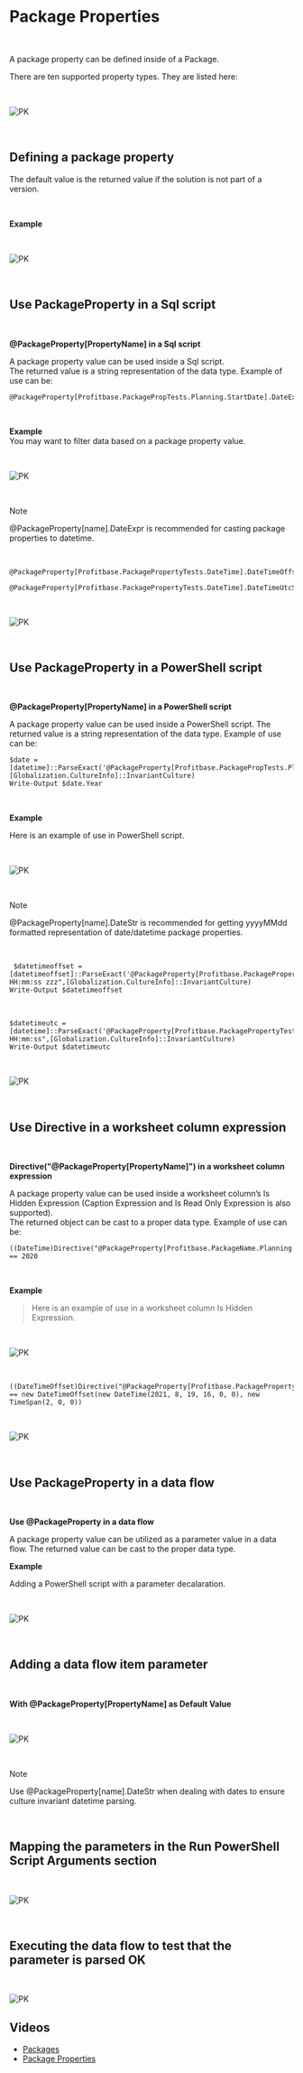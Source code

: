 # Package Properties

<br/>

A package property can be defined inside of a Package. 
 
There are ten supported property types. They are listed here:

<br/>

![PK](https://profitbasedocs.blob.core.windows.net/images/packageProperties1.jpg)

<br/>

## Defining a package property

The default value is the returned value if the solution is not part of a version. 

<br/>

**Example**    

<br/>

![PK](https://profitbasedocs.blob.core.windows.net/images/packageProperties2.jpg)

<br/>




## Use PackageProperty in a Sql script

<br/>

**@PackageProperty[PropertyName] in a Sql script** 

 
A package property value can be used inside a Sql script.  
The returned value is a string representation of the data type. Example of use can be:

```
@PackageProperty[Profitbase.PackagePropTests.Planning.StartDate].DateExpr
```

<br/>

**Example**    
You may want to filter data based on a package property value. 

<br/>

![PK](https://profitbasedocs.blob.core.windows.net/images/packageProperties3.jpg)

<br/>

> [!NOTE]
>  
>@PackageProperty[name].DateExpr is recommended for casting package properties to datetime.

<br/>


```
@PackageProperty[Profitbase.PackagePropertyTests.DateTime].DateTimeOffsetStr
```

```
@PackageProperty[Profitbase.PackagePropertyTests.DateTime].DateTimeUtcStr
```

<br/>

![PK](https://profitbasedocs.blob.core.windows.net/images/pkprp1.png)

<br/>

## Use PackageProperty in a PowerShell script

<br/>

**@PackageProperty[PropertyName] in a PowerShell script**

A package property value can be used inside a PowerShell script. 
The returned value is a string representation of the data type. Example of use can be:

```
$date = 
[datetime]::ParseExact('@PackageProperty[Profitbase.PackagePropTests.Planning.NationalHoliday].DateStr',"yyyyMMdd",[Globalization.CultureInfo]::InvariantCulture)
Write-Output $date.Year
```
<br/>

**Example**  
 
Here is an example of use in PowerShell script. 

<br/>

![PK](https://profitbasedocs.blob.core.windows.net/images/packageProperties4.jpg)

<br/>

> [!NOTE]
>  
>@PackageProperty[name].DateStr is recommended for getting yyyyMMdd formatted representation of date/datetime package properties.

<br/>


```
 $datetimeoffset = 
[datetimeoffset]::ParseExact('@PackageProperty[Profitbase.PackagePropertyTests.DateTime].DateTimeOffsetStr',"yyyyMMdd HH:mm:ss zzz",[Globalization.CultureInfo]::InvariantCulture)
Write-Output $datetimeoffset
```
<br/>

```
$datetimeutc = 
[datetime]::ParseExact('@PackageProperty[Profitbase.PackagePropertyTests.DateTime].DateTimeUtcStr',"yyyyMMdd HH:mm:ss",[Globalization.CultureInfo]::InvariantCulture)
Write-Output $datetimeutc
```

<br/>

![PK](https://profitbasedocs.blob.core.windows.net/images/pkprp2.png)

<br/>


## Use Directive in a worksheet column expression

<br/>

**Directive("@PackageProperty[PropertyName]") in a worksheet column expression** 

A package property value can be used inside a worksheet column’s Is Hidden Expression (Caption Expression and Is Read Only Expression is also supported).  
The returned object can be cast to a proper data type. Example of use can be:

```
((DateTime)Directive("@PackageProperty[Profitbase.PackageName.Planning.StartDate]")).Year == 2020
```

<br/>

**Example**  
 
>Here is an example of use in a worksheet column Is Hidden Expression. 

<br/>

![PK](https://profitbasedocs.blob.core.windows.net/images/packageProperties5.jpg)

<br/>

```
((DateTimeOffset)Directive("@PackageProperty[Profitbase.PackagePropertyTests.DateTime]")) == new DateTimeOffset(new DateTime(2021, 8, 19, 16, 0, 0), new TimeSpan(2, 0, 0))
```

<br/>

![PK](https://profitbasedocs.blob.core.windows.net/images/pkprp3.png)

<br/>

## Use PackageProperty in a data flow

<br/>

**Use @PackageProperty in a data flow**

A package property value can be utilized as a parameter value in a data flow.
The returned value can be cast to the proper data type. 

**Example**

Adding a PowerShell script with a parameter decalaration.

<br/>

![PK](https://profitbasedocs.blob.core.windows.net/images/packageProperties6.jpg)

<br/>

## Adding a data flow item parameter

<br/>

**With @PackageProperty[PropertyName] as Default Value**

<br/>

![PK](https://profitbasedocs.blob.core.windows.net/images/packageProperties7.jpg)

<br/>

> [!NOTE]
>  
>Use @PackageProperty[name].DateStr when dealing with dates to ensure culture invariant datetime parsing.

<br/>

## Mapping the parameters in the Run PowerShell Script Arguments section

<br/>

![PK](https://profitbasedocs.blob.core.windows.net/images/packageProperties8.jpg)

<br/>

## Executing the data flow to test that the parameter is parsed OK

<br/>

![PK](https://profitbasedocs.blob.core.windows.net/images/packageProperties9.jpg)



## Videos

* [Packages](../../../../videos/packages.md)
* [Package Properties](https://profitbasedocs.blob.core.windows.net/videos/Package%20-%20Package%20Properties.mp4)
  